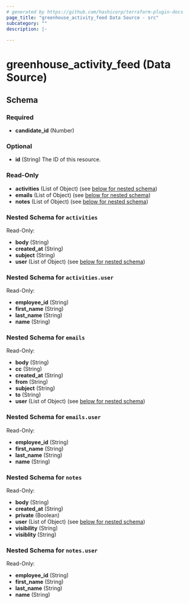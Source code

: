 ```yaml
---
# generated by https://github.com/hashicorp/terraform-plugin-docs
page_title: "greenhouse_activity_feed Data Source - src"
subcategory: ""
description: |-
  
---
```


# greenhouse_activity_feed (Data Source)





<!-- schema generated by tfplugindocs -->
## Schema

### Required

- **candidate_id** (Number)

### Optional

- **id** (String) The ID of this resource.

### Read-Only

- **activities** (List of Object) (see [below for nested schema](#nestedatt--activities))
- **emails** (List of Object) (see [below for nested schema](#nestedatt--emails))
- **notes** (List of Object) (see [below for nested schema](#nestedatt--notes))

<a id="nestedatt--activities"></a>
### Nested Schema for `activities`

Read-Only:

- **body** (String)
- **created_at** (String)
- **subject** (String)
- **user** (List of Object) (see [below for nested schema](#nestedobjatt--activities--user))

<a id="nestedobjatt--activities--user"></a>
### Nested Schema for `activities.user`

Read-Only:

- **employee_id** (String)
- **first_name** (String)
- **last_name** (String)
- **name** (String)



<a id="nestedatt--emails"></a>
### Nested Schema for `emails`

Read-Only:

- **body** (String)
- **cc** (String)
- **created_at** (String)
- **from** (String)
- **subject** (String)
- **to** (String)
- **user** (List of Object) (see [below for nested schema](#nestedobjatt--emails--user))

<a id="nestedobjatt--emails--user"></a>
### Nested Schema for `emails.user`

Read-Only:

- **employee_id** (String)
- **first_name** (String)
- **last_name** (String)
- **name** (String)



<a id="nestedatt--notes"></a>
### Nested Schema for `notes`

Read-Only:

- **body** (String)
- **created_at** (String)
- **private** (Boolean)
- **user** (List of Object) (see [below for nested schema](#nestedobjatt--notes--user))
- **visibility** (String)
- **visiblity** (String)

<a id="nestedobjatt--notes--user"></a>
### Nested Schema for `notes.user`

Read-Only:

- **employee_id** (String)
- **first_name** (String)
- **last_name** (String)
- **name** (String)


